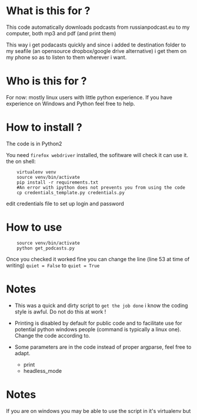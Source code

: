 # What is this for ?

This code automatically downloads podcasts from russianpodcast.eu to my computer, both mp3 and pdf (and print them)

This way i get podacasts quickly and since i added te destination folder to my seafile (an opensource dropbox/google drive alternative) i get them on my phone so as to listen to them wherever i want.

# Who is this for ?

For now: mostly linux users with little python experience.
If you have experience on Windows and Python feel free to help.

# How to install ?

The code is in Python2

You need `firefox webdriver` installed, the sofitware will check it can use it.
the on shell:

```shell
    virtualenv venv
    source venv/bin/activate
    pip install -r requirements.txt
    #An error with ipython does not prevents you from using the code
    cp credentials_template.py credentials.py

```

edit credentials file to set up login and password

# How to use


```shell
    source venv/bin/activate
    python get_podcasts.py
```

Once you checked it worked fine you can change the line (line 53 at time of writing) `quiet = False` to `quiet = True`



# Notes

- This was a quick and dirty script to `get the job done` i know the coding style is awful. Do not do this at work !

- Printing is disabled by default for public code and to facilitate use for potential python windows people (command is typically a linux one). Change the code according to.

- Some parameters are in the code instead of proper argparse, feel free to adapt.
    - print
    - headless_mode


# Notes

If you are on windows you may be able to use the script in it's virtualenv but
